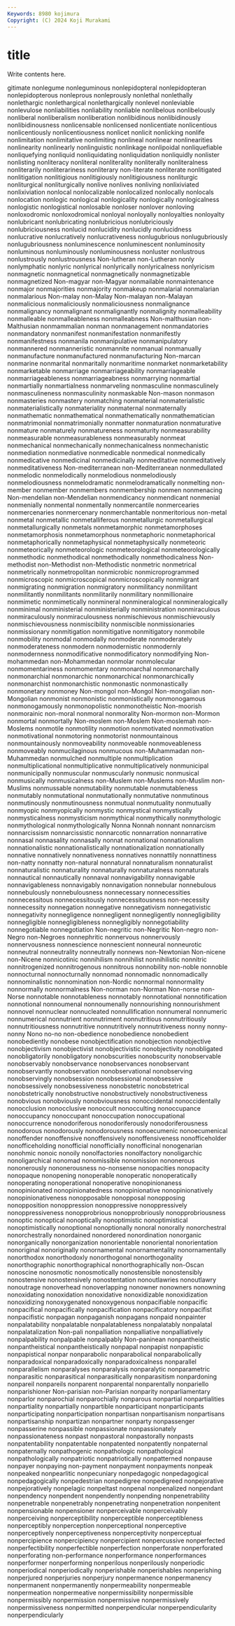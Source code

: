 ```yaml
---
Keywords: 8980 kojimura
Copyright: (C) 2024 Koji Murakami
---
```


# title

Write contents here.



gitimate nonlegume nonleguminous nonlepidopteral
nonlepidopteran nonlepidopterous nonleprous nonleprously nonlethal nonlethally nonlethargic nonlethargical nonlethargically nonlevel
nonleviable nonlevulose nonliabilities nonliability nonliable nonlibelous nonlibelously nonliberal nonliberalism nonliberation
nonlibidinous nonlibidinously nonlibidinousness nonlicensable nonlicensed nonlicentiate nonlicentious nonlicentiously nonlicentiousness nonlicet
nonlicit nonlicking nonlife nonlimitation nonlimitative nonlimiting nonlineal nonlinear nonlinearities nonlinearity
nonlinearly nonlinguistic nonlinkage nonlipoidal nonliquefiable nonliquefying nonliquid nonliquidating nonliquidation nonliquidly
nonlister nonlisting nonliteracy nonliteral nonliterality nonliterally nonliteralness nonliterarily nonliterariness nonliterary
non-literate nonliterate nonlitigated nonlitigation nonlitigious nonlitigiously nonlitigiousness nonliturgic nonliturgical nonliturgically
nonlive nonlives nonliving nonlixiviated nonlixiviation nonlocal nonlocalizable nonlocalized nonlocally nonlocals
nonlocation nonlogic nonlogical nonlogicality nonlogically nonlogicalness nonlogistic nonlogistical nonlosable nonloser
nonlover nonloving nonloxodromic nonloxodromical nonloyal nonloyally nonloyalties nonloyalty nonlubricant nonlubricating
nonlubricious nonlubriciously nonlubriciousness nonlucid nonlucidity nonlucidly nonlucidness nonlucrative nonlucratively nonlucrativeness
nonlugubrious nonlugubriously nonlugubriousness nonluminescence nonluminescent nonluminosity nonluminous nonluminously nonluminousness nonluster
nonlustrous nonlustrously nonlustrousness Non-lutheran non-Lutheran nonly nonlymphatic nonlyric nonlyrical nonlyrically
nonlyricalness nonlyricism nonmagnetic nonmagnetical nonmagnetically nonmagnetizable nonmagnetized Non-magyar non-Magyar nonmailable
nonmaintenance nonmajor nonmajorities nonmajority nonmakeup nonmalarial nonmalarian nonmalarious Non-malay non-Malay
Non-malayan non-Malayan nonmalicious nonmaliciously nonmaliciousness nonmalignance nonmalignancy nonmalignant nonmalignantly nonmalignity
nonmalleability nonmalleable nonmalleableness nonmalleabness Non-malthusian non-Malthusian nonmammalian nonman nonmanagement nonmandatories
nonmandatory nonmanifest nonmanifestation nonmanifestly nonmanifestness nonmanila nonmanipulative nonmanipulatory nonmannered nonmanneristic
nonmannite nonmanual nonmanually nonmanufacture nonmanufactured nonmanufacturing Non-marcan nonmarine nonmarital nonmaritally
nonmaritime nonmarket nonmarketability nonmarketable nonmarriage nonmarriageability nonmarriageable nonmarriageableness nonmarriageabness nonmarrying
nonmartial nonmartially nonmartialness nonmarveling nonmasculine nonmasculinely nonmasculineness nonmasculinity nonmaskable Non-mason
nonmason nonmasteries nonmastery nonmatching nonmaterial nonmaterialistic nonmaterialistically nonmateriality nonmaternal nonmaternally
nonmathematic nonmathematical nonmathematically nonmathematician nonmatrimonial nonmatrimonially nonmatter nonmaturation nonmaturative nonmature
nonmaturely nonmatureness nonmaturity nonmeasurability nonmeasurable nonmeasurableness nonmeasurably nonmeat nonmechanical nonmechanically
nonmechanicalness nonmechanistic nonmediation nonmediative nonmedicable nonmedical nonmedically nonmedicative nonmedicinal nonmedicinally
nonmeditative nonmeditatively nonmeditativeness Non-mediterranean non-Mediterranean nonmedullated nonmelodic nonmelodically nonmelodious nonmelodiously
nonmelodiousness nonmelodramatic nonmelodramatically nonmelting non-member nonmember nonmembers nonmembership nonmen nonmenacing
Non-mendelian non-Mendelian nonmendicancy nonmendicant nonmenial nonmenially nonmental nonmentally nonmercantile nonmercearies
nonmercenaries nonmercenary nonmerchantable nonmeritorious non-metal nonmetal nonmetallic nonmetalliferous nonmetallurgic nonmetallurgical
nonmetallurgically nonmetals nonmetamorphic nonmetamorphoses nonmetamorphosis nonmetamorphous nonmetaphoric nonmetaphorical nonmetaphorically nonmetaphysical
nonmetaphysically nonmeteoric nonmeteorically nonmeteorologic nonmeteorological nonmeteorologically nonmethodic nonmethodical nonmethodically nonmethodicalness
Non-methodist non-Methodist non-Methodistic nonmetric nonmetrical nonmetrically nonmetropolitan nonmicrobic nonmicroprogrammed nonmicroscopic
nonmicroscopical nonmicroscopically nonmigrant nonmigrating nonmigration nonmigratory nonmilitancy nonmilitant nonmilitantly nonmilitants
nonmilitarily nonmilitary nonmillionaire nonmimetic nonmimetically nonmineral nonmineralogical nonmineralogically nonminimal nonministerial
nonministerially nonministration nonmiraculous nonmiraculously nonmiraculousness nonmischievous nonmischievously nonmischievousness nonmiscibility nonmiscible
nonmissionaries nonmissionary nonmitigation nonmitigative nonmitigatory nonmobile nonmobility nonmodal nonmodally nonmoderate
nonmoderately nonmoderateness nonmodern nonmodernistic nonmodernly nonmodernness nonmodificative nonmodificatory nonmodifying Non-mohammedan
non-Mohammedan nonmolar nonmolecular nonmomentariness nonmomentary nonmonarchal nonmonarchally nonmonarchial nonmonarchic nonmonarchical
nonmonarchically nonmonarchist nonmonarchistic nonmonastic nonmonastically nonmonetary nonmoney Non-mongol non-Mongol Non-mongolian
non-Mongolian nonmonist nonmonistic nonmonistically nonmonogamous nonmonogamously nonmonopolistic nonmonotheistic Non-moorish nonmorainic
non-moral nonmoral nonmorality Non-mormon non-Mormon nonmortal nonmortally Non-moslem non-Moslem Non-moslemah
non-Moslems nonmotile nonmotility nonmotion nonmotivated nonmotivation nonmotivational nonmotoring nonmotorist nonmountainous
nonmountainously nonmoveability nonmoveable nonmoveableness nonmoveably nonmucilaginous nonmucous non-Muhammadan non-Muhammedan nonmulched
nonmultiple nonmultiplication nonmultiplicational nonmultiplicative nonmultiplicatively nonmunicipal nonmunicipally nonmuscular nonmuscularly nonmusic
nonmusical nonmusically nonmusicalness non-Muslem non-Muslems non-Muslim non-Muslims nonmussable nonmutability nonmutable
nonmutableness nonmutably nonmutational nonmutationally nonmutative nonmutinous nonmutinously nonmutinousness nonmutual nonmutuality
nonmutually nonmyopic nonmyopically nonmystic nonmystical nonmystically nonmysticalness nonmysticism nonmythical nonmythically
nonmythologic nonmythological nonmythologically Nonna Nonnah nonnant nonnarcism nonnarcissism nonnarcissistic nonnarcotic
nonnarration nonnarrative nonnasal nonnasality nonnasally nonnat nonnational nonnationalism nonnationalistic nonnationalistically
nonnationalization nonnationally nonnative nonnatively nonnativeness nonnatives nonnattily nonnattiness non-natty nonnatty
non-natural nonnatural nonnaturalism nonnaturalist nonnaturalistic nonnaturality nonnaturally nonnaturalness nonnaturals nonnautical
nonnautically nonnaval nonnavigability nonnavigable nonnavigableness nonnavigably nonnavigation nonnebular nonnebulous nonnebulously
nonnebulousness nonnecessary nonnecessities nonnecessitous nonnecessitously nonnecessitousness non-necessity nonnecessity nonnegation nonnegative
nonnegativism nonnegativistic nonnegativity nonnegligence nonnegligent nonnegligently nonnegligibility nonnegligible nonnegligibleness nonnegligibly
nonnegotiability nonnegotiable nonnegotiation Non-negritic non-Negritic Non-negro non-Negro non-Negroes nonnephritic nonnervous
nonnervously nonnervousness nonnescience nonnescient nonneural nonneurotic nonneutral nonneutrality nonneutrally nonnews
non-Newtonian Non-nicene non-Nicene nonnicotinic nonnihilism nonnihilist nonnihilistic nonnitric nonnitrogenized nonnitrogenous
nonnitrous nonnobility non-noble nonnoble nonnocturnal nonnocturnally nonnomad nonnomadic nonnomadically nonnominalistic
nonnomination non-Nordic nonnormal nonnormality nonnormally nonnormalness Non-norman non-Norman Non-norse non-Norse
nonnotable nonnotableness nonnotably nonnotational nonnotification nonnotional nonnoumenal nonnoumenally nonnourishing nonnourishment
nonnovel nonnuclear nonnucleated nonnullification nonnumeral nonnumeric nonnumerical nonnutrient nonnutriment nonnutritious
nonnutritiously nonnutritiousness nonnutritive nonnutritively nonnutritiveness nonny nonny-nonny Nono no-no non-obedience
nonobedience nonobedient nonobediently nonobese nonobjectification nonobjection nonobjective nonobjectivism nonobjectivist nonobjectivistic
nonobjectivity nonobligated nonobligatorily nonobligatory nonobscurities nonobscurity nonobservable nonobservably nonobservance nonobservances
nonobservant nonobservantly nonobservation nonobservational nonobserving nonobservingly nonobsession nonobsessional nonobsessive nonobsessively
nonobsessiveness nonobstetric nonobstetrical nonobstetrically nonobstructive nonobstructively nonobstructiveness nonobvious nonobviously nonobviousness
nonoccidental nonoccidentally nonocclusion nonocclusive nonoccult nonocculting nonoccupance nonoccupancy nonoccupant nonoccupation
nonoccupational nonoccurrence nonodoriferous nonodoriferously nonodoriferousness nonodorous nonodorously nonodorousness nonoecumenic nonoecumenical
nonoffender nonoffensive nonoffensively nonoffensiveness nonofficeholder nonofficeholding nonofficial nonofficially nonofficinal nonogenarian
nonohmic nonoic nonoily nonolfactories nonolfactory nonoligarchic nonoligarchical nonomad nonomissible nonomission
nononerous nononerously nononerousness no-nonsense nonopacities nonopacity nonopaque nonopening nonoperable nonoperatic
nonoperatically nonoperating nonoperational nonoperative nonopinionaness nonopinionated nonopinionatedness nonopinionative nonopinionatively nonopinionativeness
nonopposable nonopposal nonopposing nonopposition nonoppression nonoppressive nonoppressively nonoppressiveness nonopprobrious nonopprobriously
nonopprobriousness nonoptic nonoptical nonoptically nonoptimistic nonoptimistical nonoptimistically nonoptional nonoptionally nonoral
nonorally nonorchestral nonorchestrally nonordained nonordered nonordination nonorganic nonorganically nonorganization nonorientable
nonoriental nonorientation nonoriginal nonoriginally nonornamental nonornamentality nonornamentally nonorthodox nonorthodoxly nonorthogonal
nonorthogonality nonorthographic nonorthographical nonorthographically non-Oscan nonoscine nonosmotic nonosmotically nonostensible nonostensibly
nonostensive nonostensively nonostentation nonoutlawries nonoutlawry nonoutrage nonoverhead nonoverlapping nonowner nonowners
nonowning nonoxidating nonoxidation nonoxidative nonoxidizable nonoxidization nonoxidizing nonoxygenated nonoxygenous nonpacifiable
nonpacific nonpacifical nonpacifically nonpacification nonpacificatory nonpacifist nonpacifistic nonpagan nonpaganish nonpagans
nonpaid nonpainter nonpalatability nonpalatable nonpalatableness nonpalatably nonpalatal nonpalatalization Non-pali nonpalliation
nonpalliative nonpalliatively nonpalpability nonpalpable nonpalpably Non-paninean nonpantheistic nonpantheistical nonpantheistically nonpapal
nonpapist nonpapistic nonpapistical nonpar nonparabolic nonparabolical nonparabolically nonparadoxical nonparadoxically nonparadoxicalness
nonparallel nonparallelism nonparalyses nonparalysis nonparalytic nonparametric nonparasitic nonparasitical nonparasitically nonparasitism
nonpardoning nonpareil nonpareils nonparent nonparental nonparentally nonpariello nonparishioner Non-parisian non-Parisian
nonparity nonparliamentary nonparlor nonparochial nonparochially nonparous nonpartial nonpartialities nonpartiality nonpartially
nonpartible nonparticipant nonparticipants nonparticipating nonparticipation nonpartisan nonpartisanism nonpartisans nonpartisanship nonpartizan
nonpartner nonparty nonpassenger nonpasserine nonpassible nonpassionate nonpassionately nonpassionateness nonpast nonpastoral
nonpastorally nonpasts nonpatentability nonpatentable nonpatented nonpatently nonpaternal nonpaternally nonpathogenic nonpathologic
nonpathological nonpathologically nonpatriotic nonpatriotically nonpatterned nonpause nonpayer nonpaying non-payment nonpayment
nonpayments nonpeak nonpeaked nonpearlitic nonpecuniary nonpedagogic nonpedagogical nonpedagogically nonpedestrian nonpedigree
nonpedigreed nonpejorative nonpejoratively nonpelagic nonpeltast nonpenal nonpenalized nonpendant nonpendency nonpendent
nonpendently nonpending nonpenetrability nonpenetrable nonpenetrably nonpenetrating nonpenetration nonpenitent nonpensionable nonpensioner
nonperceivable nonperceivably nonperceiving nonperceptibility nonperceptible nonperceptibleness nonperceptibly nonperception nonperceptional nonperceptive
nonperceptively nonperceptiveness nonperceptivity nonperceptual nonpercipience nonpercipiency nonpercipient nonpercussive nonperfected nonperfectibility
nonperfectible nonperfection nonperforate nonperforated nonperforating non-performance nonperformance nonperformances nonperformer nonperforming
nonperilous nonperilously nonperiodic nonperiodical nonperiodically nonperishable nonperishables nonperishing nonperjured nonperjuries
nonperjury nonpermanence nonpermanency nonpermanent nonpermanently nonpermeability nonpermeable nonpermeation nonpermeative nonpermissibility
nonpermissible nonpermissibly nonpermission nonpermissive nonpermissively nonpermissiveness nonpermitted nonperpendicular nonperpendicularity nonperpendicularly
